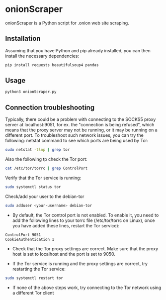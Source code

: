 # onionScraper

onionScraper is a Python script for .onion web site scraping.

## Installation

Assuming that you have Python and pip already installed, you can then install the necessary dependencies:

```bash
pip install requests beautifulsoup4 pandas
```

## Usage

```python
python3 onionScraper.py
```

## Connection troubleshooting
Typically, there could be a problem with connecting to the SOCKS5 proxy server at localhost:9051, for ex. the "connection is being refused", which means that the proxy server may not be running, or it may be running on a different port. To troubleshoot such network issues, you can try the following:
netstat command to see which ports are being used by Tor:
```bash
sudo netstat -tlnp | grep tor
```

Also the following tp check the Tor port:
```bash
cat /etc/tor/torrc | grep ControlPort
```

Verify that the Tor service is running:
```bash
sudo systemctl status tor
```

Check/add your user to the debian-tor
```bash
sudo adduser <your-username> debian-tor
```

- By default, the Tor control port is not enabled. To enable it, you need to add the following lines to your torrc file (/etc/tor/torrc on Linux), once you have added these lines, restart the Tor service):
```bash
ControlPort 9051
CookieAuthentication 1
```

- Check that the Tor proxy settings are correct. Make sure that the proxy host is set to localhost and the port is set to 9050.

- If the Tor service is running and the proxy settings are correct, try restarting the Tor service:
```bash
sudo systemctl restart tor
```

- If none of the above steps work, try connecting to the Tor network using a different Tor client
